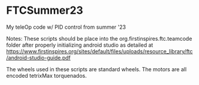 # FTCSummer23
My teleOp code w/ PID control from summer '23

Notes: These scripts should be place into the org.firstinspires.ftc.teamcode folder after properly initializing android studio as detailed at https://www.firstinspires.org/sites/default/files/uploads/resource_library/ftc/android-studio-guide.pdf

The wheels used in these scripts are standard wheels. The motors are all encoded tetrixMax torquenados.
